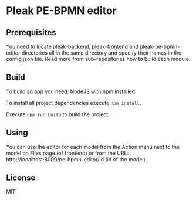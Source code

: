 # Pleak PE-BPMN editor

## Prerequisites

You need to locate [pleak-backend](https://github.com/pleak-tools/pleak-backend), [pleak-frontend](https://github.com/pleak-tools/pleak-frontend) and pleak-pe-bpmn-editor directories all in the same directory and specify their names in the config.json file.
Read more from sub-repositories how to build each module.

## Build

To build an app you need: NodeJS with npm installed.

To install all project dependencies execute `npm install`.

Execute `npm run build` to build the project.

## Using

You can use the editor for each model from the Action menu next to the model on Files page (of frontend) or from the URL: http://localhost:8000/pe-bpmn-editor/id (id of the model).

## License

MIT
